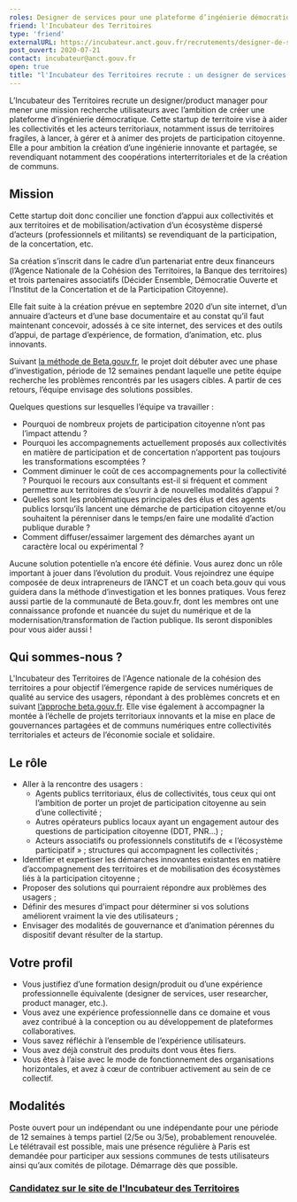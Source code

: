 ```yaml
---
roles: Designer de services pour une plateforme d’ingénierie démocratique
friend: l'Incubateur des Territoires
type: 'friend'
externalURL: https://incubateur.anct.gouv.fr/recrutements/designer-de-services-pour-une-plateforme-d-ingenierie-democratique/
post_ouvert: 2020-07-21
contact: incubateur@anct.gouv.fr
open: true
title: "l'Incubateur des Territoires recrute : un designer de services pour une plateforme d’ingénierie démocratique"
---
```


L’Incubateur des Territoires recrute un designer/product manager pour mener une mission recherche utilisateurs avec l’ambition de créer une plateforme d’ingénierie démocratique. Cette startup de territoire vise à aider les collectivités et les acteurs territoriaux, notamment issus de territoires fragiles, à lancer, à gérer et à animer des projets de participation citoyenne. Elle a pour ambition la création d’une ingénierie innovante et partagée, se revendiquant notamment des coopérations interterritoriales et de la création de communs.

## Mission

Cette startup doit donc concilier une fonction d’appui aux collectivités et aux territoires et de mobilisation/activation d’un écosystème dispersé d’acteurs (professionnels et militants) se revendiquant de la participation, de la concertation, etc.

Sa création s’inscrit dans le cadre d’un partenariat entre deux financeurs (l’Agence Nationale de la Cohésion des Territoires, la Banque des territoires) et trois partenaires associatifs (Décider Ensemble, Démocratie Ouverte et l’Institut de la Concertation et de la Participation Citoyenne). 

Elle fait suite à la création prévue en septembre 2020 d’un site internet, d’un annuaire d’acteurs et d’une base documentaire et au constat qu’il faut maintenant concevoir, adossés à ce site internet, des services et des outils d’appui, de partage d’expérience, de formation, d’animation, etc. plus innovants.

Suivant [la méthode de Beta.gouv.fr](https://beta.gouv.fr/approche/), le projet doit débuter avec une phase d’investigation, période de 12 semaines pendant laquelle une petite équipe recherche les problèmes rencontrés par les usagers cibles. A partir de ces retours, l’équipe envisage des solutions possibles. 

Quelques questions sur lesquelles l’équipe va travailler :

- Pourquoi de nombreux projets de participation citoyenne n’ont pas l’impact attendu ?
- Pourquoi les accompagnements actuellement proposés aux collectivités en matière de participation et de concertation n’apportent pas toujours les transformations escomptées ?
- Comment diminuer le coût de ces accompagnements pour la collectivité ? Pourquoi le recours aux consultants est-il si fréquent et comment permettre aux territoires de s’ouvrir à de nouvelles modalités d’appui ?
- Quelles sont les problématiques principales des élus et des agents publics lorsqu’ils lancent une démarche de participation citoyenne et/ou souhaitent la pérenniser dans le temps/en faire une modalité d’action publique durable ?
- Comment diffuser/essaimer largement des démarches ayant un caractère local ou expérimental ?

Aucune solution potentielle n’a encore été définie. Vous aurez donc un rôle important à jouer dans l’évolution du produit. Vous rejoindrez une équipe composée de deux intrapreneurs de l’ANCT et un coach beta.gouv qui vous guidera dans la méthode d’investigation et les bonnes pratiques. Vous ferez aussi partie de la communauté de Beta.gouv.fr, dont les membres ont une connaissance profonde et nuancée du sujet du numérique et de la modernisation/transformation de l’action publique. Ils seront disponibles pour vous aider aussi !

## Qui sommes-nous ?

L'Incubateur des Territoires de l'Agence nationale de la cohésion des territoires a pour objectif l’émergence rapide de services numériques de qualité au service des usagers, répondant à des problèmes concrets et en suivant [l’approche beta.gouv.fr](https://beta.gouv.fr/approche/). Elle vise également à accompagner la montée à l’échelle de projets territoriaux innovants et la mise en place de gouvernances partagées et de communs numériques entre collectivités territoriales et acteurs de l’économie sociale et solidaire.

## Le rôle

- Aller à la rencontre des usagers : 
  - Agents publics territoriaux, élus de collectivités, tous ceux qui ont l’ambition de porter un projet de participation citoyenne au sein d’une collectivité ;
  - Autres opérateurs publics locaux ayant un engagement autour des questions de participation citoyenne (DDT, PNR…) ;
  - Acteurs associatifs ou professionnels constitutifs de « l’écosystème participatif » ; structures qui accompagnent les collectivités ;
- Identifier et expertiser les démarches innovantes existantes en matière d’accompagnement des territoires et de mobilisation des écosystèmes liés à la participation citoyenne ;
- Proposer des solutions qui pourraient répondre aux problèmes des usagers ;
- Définir des mesures d'impact pour déterminer si vos solutions améliorent vraiment la vie des utilisateurs ;
- Envisager des modalités de gouvernance et d’animation pérennes du dispositif devant résulter de la startup.

## Votre profil

- Vous justifiez d’une formation design/produit ou d’une expérience professionnelle équivalente (designer de services, user researcher, product manager, etc.).
- Vous avez une expérience professionnelle dans ce domaine et vous avez contribué à la conception ou au développement de plateformes collaboratives.
- Vous savez réfléchir à l’ensemble de l’expérience utilisateurs.
-	Vous avez déjà construit des produits dont vous êtes fiers.
-	Vous êtes à l’aise avec le mode de fonctionnement des organisations horizontales, et avez à cœur de contribuer activement au sein de ce collectif.


## Modalités
Poste ouvert pour un indépendant ou une indépendante pour une période de 12 semaines à temps partiel (2/5e ou 3/5e), probablement renouvelée. Le télétravail est possible, mais une présence régulière à Paris est demandée pour participer aux sessions communes de tests utilisateurs ainsi qu’aux comités de pilotage. Démarrage dès que possible.

### [Candidatez sur le site de l'Incubateur des Territoires](https://incubateur.anct.gouv.fr/recrutements/designer-de-services-pour-une-plateforme-d-ingenierie-democratique/)
